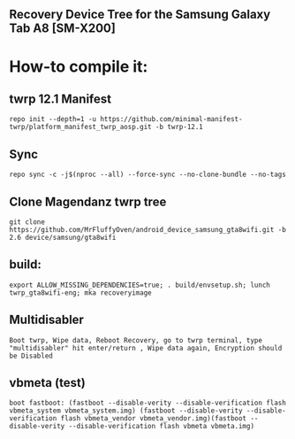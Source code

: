## Recovery Device Tree for the Samsung Galaxy Tab A8 [SM-X200]

# How-to compile it:

## twrp 12.1 Manifest
    repo init --depth=1 -u https://github.com/minimal-manifest-twrp/platform_manifest_twrp_aosp.git -b twrp-12.1
## Sync
    repo sync -c -j$(nproc --all) --force-sync --no-clone-bundle --no-tags
## Clone Magendanz twrp tree
    git clone https://github.com/MrFluffyOven/android_device_samsung_gta8wifi.git -b 2.6 device/samsung/gta8wifi
## build:
    export ALLOW_MISSING_DEPENDENCIES=true; . build/envsetup.sh; lunch twrp_gta8wifi-eng; mka recoveryimage
## Multidisabler
    Boot twrp, Wipe data, Reboot Recovery, go to twrp terminal, type "multidisabler" hit enter/return , Wipe data again, Encryption should be Disabled

## vbmeta (test)
    boot fastboot: (fastboot --disable-verity --disable-verification flash vbmeta_system vbmeta_system.img) (fastboot --disable-verity --disable-verification flash vbmeta_vendor vbmeta_vendor.img)(fastboot --disable-verity --disable-verification flash vbmeta vbmeta.img)
